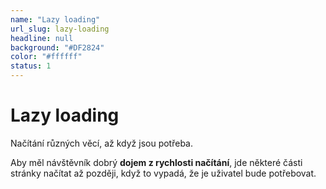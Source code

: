 ```yaml
---
name: "Lazy loading"
url_slug: lazy-loading
headline: null
background: "#DF2824"
color: "#ffffff"
status: 1
---
```


# Lazy loading

Načítání různých věcí, až když jsou potřeba.

Aby měl návštěvník dobrý <b>dojem z rychlosti načítání</b>, jde některé části stránky načítat až později, když to vypadá, že je uživatel bude potřebovat.
